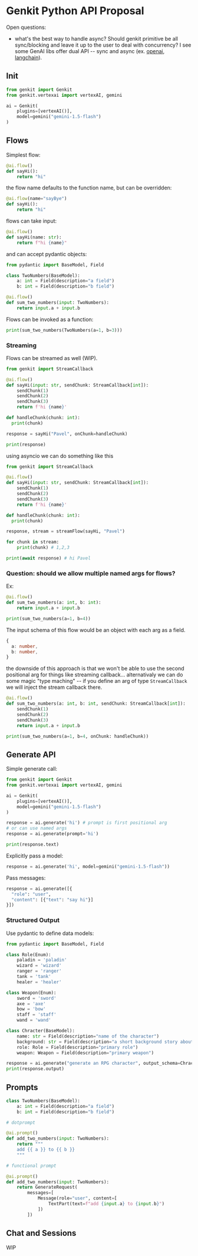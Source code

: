 # Genkit Python API Proposal

Open questions:

- what's the best way to handle async? Should genkit primitive be all sync/blocking and leave it up to the user to deal with concurrency? I see some GenAI libs offer dual API -- sync and async (ex. [openai](https://github.com/openai/openai-python?tab=readme-ov-file#async-usage), [langchain](https://python.langchain.com/docs/concepts/async/)).

## Init

```py
from genkit import Genkit
from genkit.vertexai import vertexAI, gemini

ai = Genkit(
    plugins=[vertexAI()],
    model=gemini("gemini-1.5-flash")
)
```

## Flows

Simplest flow:

```py
@ai.flow()
def sayHi():
    return "hi"
```

the flow name defaults to the function name, but can be overridden:

```py
@ai.flow(name="sayBye")
def sayHi():
    return "hi"
```

flows can take input:

```py
@ai.flow()
def sayHi(name: str):
    return f"hi {name}"
```

and can accept pydantic objects:

```py
from pydantic import BaseModel, Field

class TwoNumbers(BaseModel):
    a: int = Field(description="a field")
    b: int = Field(description="b field")

@ai.flow()
def sum_two_numbers(input: TwoNumbers):
    return input.a + input.b
```

Flows can be invoked as a function:

```py
print(sum_two_numbers(TwoNumbers(a=1, b=3)))
```

### Streaming

Flows can be streamed as well (WIP).

```py
from genkit import StreamCallback

@ai.flow()
def sayHi(input: str, sendChunk: StreamCallback[int]):
    sendChunk(1)
    sendChunk(2)
    sendChunk(3)
    return f'hi {name}'

def handleChunk(chunk: int):
  print(chunk)

response = sayHi("Pavel", onChunk=handleChunk)

print(response)
```

using asyncio we can do something like this

```py
from genkit import StreamCallback

@ai.flow()
def sayHi(input: str, sendChunk: StreamCallback[int]):
    sendChunk(1)
    sendChunk(2)
    sendChunk(3)
    return f'hi {name}'

def handleChunk(chunk: int):
  print(chunk)

response, stream = streamFlow(sayHi, "Pavel")

for chunk in stream:
    print(chunk) # 1,2,3

print(await response) # hi Pavel
```


### Question: should we allow multiple named args for flows?

Ex:

```py
@ai.flow()
def sum_two_numbers(a: int, b: int):
    return input.a + input.b

print(sum_two_numbers(a=1, b=4))
```

The input schema of this flow would be an object with each arg as a field.

```ts
{
  a: number,
  b: number,
}
```

the downside of this approach is that we won't be able to use the second positional arg for things like streaming callback... alternativaly we can do some magic "type maching" -- if you define an arg of type `StreamCallback` we will inject the stream callback there.

```py
@ai.flow()
def sum_two_numbers(a: int, b: int, sendChunk: StreamCallback[int]):
    sendChunk(1)
    sendChunk(2)
    sendChunk(3)
    return input.a + input.b

print(sum_two_numbers(a=1, b=4, onChunk: handleChunk))
```

## Generate API

Simple generate call:

```py
from genkit import Genkit
from genkit.vertexai import vertexAI, gemini

ai = Genkit(
    plugins=[vertexAI()],
    model=gemini("gemini-1.5-flash")
)

response = ai.generate('hi') # prompt is first positional arg
# or can use named args
response = ai.generate(prompt='hi')

print(response.text)
```

Explicitly pass a model:

```py
response = ai.generate('hi', model=gemini("gemini-1.5-flash"))
```

Pass messages:

```py
response = ai.generate([{
  "role": "user",
  "content": [{"text": "say hi"}]
}])
```

### Structured Output

Use pydantic to define data models:

```py
from pydantic import BaseModel, Field

class Role(Enum):
    paladin = 'paladin'
    wizard = 'wizard'
    ranger = 'ranger'
    tank = 'tank'
    healer = 'healer'

class Weapon(Enum):
    sword = 'sword'
    axe = 'axe'
    bow = 'bow'
    staff = 'staff'
    wand = 'wand'

class Chracter(BaseModel):
    name: str = Field(description="name of the character")
    background: str = Field(description="a short background story about the character")
    role: Role = Field(description="primary role")
    weapon: Weapon = Field(description="primary weapon")

response = ai.generate("generate an RPG character", output_schema=Chracter, format='json')
print(response.output)
```

## Prompts

```py
class TwoNumbers(BaseModel):
    a: int = Field(description="a field")
    b: int = Field(description="b field")

# dotprompt

@ai.prompt()
def add_two_numbers(input: TwoNumbers):
    return """
    add {{ a }} to {{ b }}
    """

# functional prompt

@ai.prompt()
def add_two_numbers(input: TwoNumbers):
    return GenerateRequest(
        messages=[
            Message(role="user", content=[
                TextPart(text=f"add {input.a} to {input.b}")
            ])
        ])
```

## Chat and Sessions

WIP
